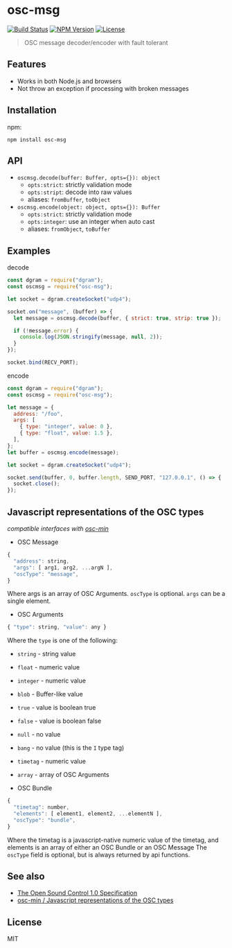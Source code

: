 # osc-msg
[![Build Status](http://img.shields.io/travis/mohayonao/osc-msg.svg?style=flat-square)](https://travis-ci.org/mohayonao/osc-msg)
[![NPM Version](http://img.shields.io/npm/v/osc-msg.svg?style=flat-square)](https://www.npmjs.org/package/osc-msg)
[![License](http://img.shields.io/badge/license-MIT-brightgreen.svg?style=flat-square)](http://mohayonao.mit-license.org/)

> OSC message decoder/encoder with fault tolerant

## Features
- Works in both Node.js and browsers
- Not throw an exception if processing with broken messages

## Installation

npm:

```
npm install osc-msg
```

## API

- `oscmsg.decode(buffer: Buffer, opts={}): object`
  - `opts:strict`: strictly validation mode
  - `opts:stript`: decode into raw values
  - aliases: `fromBuffer`, `toObject`
- `oscmsg.encode(object: object, opts={}): Buffer`
  - `opts:strict`: strictly validation mode
  - `opts:integer`: use an integer when auto cast
  - aliases: `fromObject`, `toBuffer`

## Examples

decode

```js
const dgram = require("dgram");
const oscmsg = require("osc-msg");

let socket = dgram.createSocket("udp4");

socket.on("message", (buffer) => {
  let message = oscmsg.decode(buffer, { strict: true, strip: true });

  if (!message.error) {
    console.log(JSON.stringify(message, null, 2));
  }
});

socket.bind(RECV_PORT);
```

encode

```js
const dgram = require("dgram");
const oscmsg = require("osc-msg");

let message = {
  address: "/foo",
  args: [
    { type: "integer", value: 0 },
    { type: "float", value: 1.5 },
  ],
};
let buffer = oscmsg.encode(message);

let socket = dgram.createSocket("udp4");

socket.send(buffer, 0, buffer.length, SEND_PORT, "127.0.0.1", () => {
  socket.close();
});
```

## Javascript representations of the OSC types

_compatible interfaces with [osc-min](https://github.com/russellmcc/node-osc-min)_

- OSC Message

```js
{
  "address": string,
  "args": [ arg1, arg2, ...argN ],
  "oscType": "message",
}
```

Where args is an array of OSC Arguments. `oscType` is optional. `args` can be a single element.

- OSC Arguments

```js
{ "type": string, "value": any }
```

Where the `type` is one of the following:

  - `string` - string value
  - `float` - numeric value
  - `integer` - numeric value
  - `blob` - Buffer-like value
  - `true` - value is boolean true
  - `false` - value is boolean false
  - `null` - no value
  - `bang` - no value (this is the `I` type tag)
  - `timetag` - numeric value
  - `array` - array of OSC Arguments

- OSC Bundle

```js
{
  "timetag": number,
  "elements": [ element1, element2, ...elementN ],
  "oscType": "bundle",
}
```

Where the timetag is a javascript-native numeric value of the timetag, and elements is an array of either an OSC Bundle or an OSC Message The `oscType` field is optional, but is always returned by api functions.

## See also
- [The Open Sound Control 1.0 Specification](http://opensoundcontrol.org/spec-1_0)
- [osc-min / Javascript representations of the OSC types](https://github.com/russellmcc/node-osc-min#javascript-representations-of-the-osc-types)

## License
MIT
